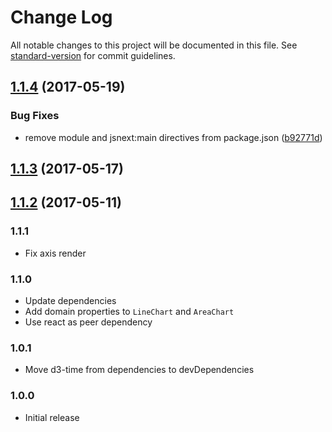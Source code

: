 # Change Log

All notable changes to this project will be documented in this file. See [standard-version](https://github.com/conventional-changelog/standard-version) for commit guidelines.

<a name="1.1.4"></a>
## [1.1.4](https://github.com/urbica/components/compare/v1.1.3...v1.1.4) (2017-05-19)


### Bug Fixes

* remove module and jsnext:main directives from package.json ([b92771d](https://github.com/urbica/components/commit/b92771d))



<a name="1.1.3"></a>
## [1.1.3](https://github.com/urbica/components/compare/v1.1.2...v1.1.3) (2017-05-17)



<a name="1.1.2"></a>
## [1.1.2](https://github.com/urbica/components/compare/v1.1.1...v1.1.2) (2017-05-11)

### 1.1.1

 - Fix axis render

### 1.1.0

 - Update dependencies
 - Add domain properties to `LineChart` and `AreaChart`
 - Use react as peer dependency

### 1.0.1

 - Move d3-time from dependencies to devDependencies

### 1.0.0

 - Initial release
